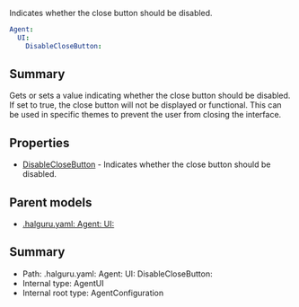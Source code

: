 <!--
title: DisableCloseButton
description: Indicates whether the close button should be disabled.
version: 1.0.0+62a79eb7c455dc244ea9db083fc0bfdac5d67dd0
generated: true
date: 2025-03-29T15:01:06Z
node: This file is generated by the command-line program: `halguru manual --generate-docs`
-->


Indicates whether the close button should be disabled.

```yaml
Agent:
  UI:
    DisableCloseButton:
```

## Summary

Gets or sets a value indicating whether the close button should be disabled.
If set to true, the close button will not be displayed or functional.
This can be used in specific themes to prevent the user from closing the interface.

## Properties

* [DisableCloseButton]((halguru)-agent-ui-disableclosebutton.md) - Indicates whether the close button should be disabled.

## Parent models

* [.halguru.yaml: Agent: UI:]((halguru)-agent-ui.md)
## Summary

* Path: .halguru.yaml: Agent: UI: DisableCloseButton:
* Internal type: AgentUI
* Internal root type: AgentConfiguration
